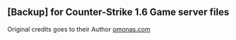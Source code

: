 ## [Backup] for Counter-Strike 1.6 Game server files
Original credits goes to their Author [omonas.com](http://home.omonas.lt/installer_files/)
